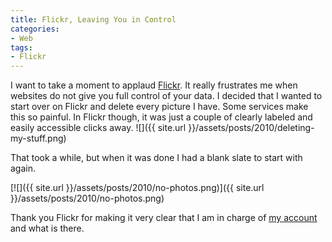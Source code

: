 ```yaml
---
title: Flickr, Leaving You in Control
categories:
- Web
tags:
- Flickr
---
```


I want to take a moment to applaud [Flickr](http://www.flickr.com/). It really frustrates me when websites do not give you full control of your data. I decided that I wanted to start over on Flickr and delete every picture I have. Some services make this so painful. In Flickr though, it was just a couple of clearly labeled and easily accessible clicks away.
![]({{ site.url }}/assets/posts/2010/deleting-my-stuff.png)

That took a while, but when it was done I had a blank slate to start with again.

[![]({{ site.url }}/assets/posts/2010/no-photos.png)]({{ site.url }}/assets/posts/2010/no-photos.png)

Thank you Flickr for making it very clear that I am in charge of [my account](http://www.flickr.com/photos/jthingelstad/) and what is there.
